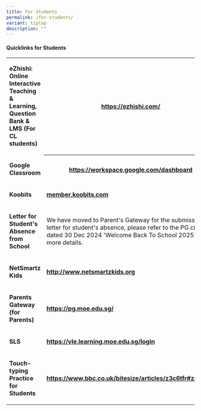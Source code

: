 ```yaml
---
title: For Students
permalink: /for-students/
variant: tiptap
description: ""
---
```

<h4><strong>Quicklinks for Students</strong></h4>
<table style="minWidth: 50px">
<colgroup>
<col>
<col>
</colgroup>
<tbody>
<tr>
<td rowspan="1" colspan="1">
<p><strong>eZhishi: Online Interactive Teaching &amp; Learning, Question Bank &amp; LMS (For CL students)</strong>
</p>
</td>
<th rowspan="1" colspan="1">
<p><a href="https://ezhishi.com/" rel="noopener nofollow" target="_blank">https://ezhishi.com/</a>
</p>
</th>
</tr>
<tr>
<td rowspan="1" colspan="1">
<p><strong>Google Classroom</strong>
</p>
</td>
<th rowspan="1" colspan="1">
<p><a href="https://workspace.google.com/dashboard" rel="noopener nofollow" target="_blank">https://workspace.google.com/dashboard</a>
</p>
</th>
</tr>
<tr>
<td rowspan="1" colspan="1">
<p><strong>Koobits</strong>
</p>
</td>
<td rowspan="1" colspan="1">
<p><strong><a href="member.koobits.com" rel="noopener nofollow" target="_blank">member.koobits.com</a></strong>
</p>
</td>
</tr>
<tr>
<td rowspan="1" colspan="1">
<p><strong>Letter for Student's Absence from School</strong>
</p>
</td>
<td rowspan="1" colspan="1">
<p>We have moved to Parent's Gateway for the submission of letter for student's
absence, please refer to the PG circular dated 30 Dec 2024 'Welcome Back
To School 2025' for more details.</p>
</td>
</tr>
<tr>
<td rowspan="1" colspan="1">
<p><strong>NetSmartz Kids</strong>
</p>
</td>
<td rowspan="1" colspan="1">
<p><strong><a href="http://www.netsmartzkids.org" rel="noopener nofollow" target="_blank">http://www.netsmartzkids.org</a></strong>
</p>
</td>
</tr>
<tr>
<td rowspan="1" colspan="1">
<p><strong>Parents Gateway (for Parents)</strong>
</p>
</td>
<td rowspan="1" colspan="1">
<p><strong><a href="https://pg.moe.edu.sg/" rel="noopener nofollow" target="_blank">https://pg.moe.edu.sg/</a></strong>
</p>
</td>
</tr>
<tr>
<td rowspan="1" colspan="1">
<p><strong>SLS</strong>
</p>
</td>
<td rowspan="1" colspan="1">
<p><strong><a href="https://vle.learning.moe.edu.sg/login" rel="noopener nofollow" target="_blank">https://vle.learning.moe.edu.sg/login</a></strong>
</p>
</td>
</tr>
<tr>
<td rowspan="1" colspan="1">
<p><strong>Touch-typing Practice for Students</strong>
</p>
</td>
<td rowspan="1" colspan="1">
<p><strong><a href="https://www.bbc.co.uk/bitesize/articles/z3c6tfr#zn9s3qt" rel="noopener nofollow" target="_blank">https://www.bbc.co.uk/bitesize/articles/z3c6tfr#zn9s3qt</a></strong>
</p>
</td>
</tr>
</tbody>
</table>
<p></p>